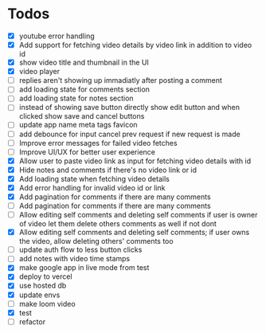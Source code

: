 # Todos

- [x] youtube error handling
- [x] Add support for fetching video details by video link in addition to video id
- [x] show video title and thumbnail in the UI
- [x] video player
- [ ] replies aren't showing up immadiatly after posting a comment
- [ ] add loading state for comments section
- [ ] add loading state for notes section
- [ ] instead of showing save button directly show edit button and when clicked show save and cancel buttons
- [ ] update app name meta tags favicon
- [ ] add debounce for input cancel prev request if new request is made
- [ ] Improve error messages for failed video fetches
- [ ] Improve UI/UX for better user experience
- [x] Allow user to paste video link as input for fetching video details with id
- [x] Hide notes and comments if there's no video link or id
- [x] Add loading state when fetching video details
- [x] Add error handling for invalid video id or link
- [x] Add pagination for comments if there are many comments
- [ ] Add pagination for comments if there are many comments
- [ ] Allow editing self comments and deleting self comments if user is owner of video let them delete others comments as well if not dont
- [x] Allow editing self comments and deleting self comments; if user owns the video, allow deleting others' comments too
- [ ] update auth flow to less button clicks
- [ ] add notes with video time stamps
- [x] make google app in live mode from test
- [x] deploy to vercel
- [x] use hosted db
- [x] update envs
- [ ] make loom video
- [x] test
- [ ] refactor
